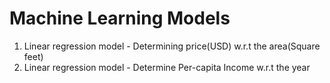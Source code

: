 # Machine Learning Models
1. Linear regression model - Determining price(USD) w.r.t the area(Square feet)
2. Linear regression model - Determine Per-capita Income w.r.t the year

